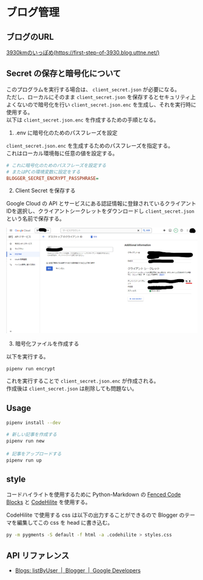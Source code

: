 # ブログ管理

## ブログのURL

[3930kmのいっぽめ(https://first-step-of-3930.blog.uttne.net/)](https://first-step-of-3930.blog.uttne.net/)

## Secret の保存と暗号化について

このプログラムを実行する場合は、 `client_secret.json` が必要になる。  
ただし、ローカルにそのまま `client_secret.json` を保存するとセキュリティ上よくないので暗号化を行い `client_secret.json.enc` を生成し、それを実行時に使用する。  
以下は `client_secret.json.enc` を作成するための手順となる。  

1. .env に暗号化のためのパスフレーズを設定

`client_secret.json.enc` を生成するためのパスフレーズを指定する。  
これはローカル環境毎に任意の値を設定する。  

```ini
# これに暗号化のためのパスフレーズを設定する
# またはPCの環境変数に設定をする
BLOGGER_SECRET_ENCRYPT_PASSPHRASE=
```

2. Client Secret を保存する

Google Cloud の API とサービスにある認証情報に登録されているクライアントIDを選択し、クライアントシークレットをダウンロードし `client_secret.json` という名前で保存する。

![](readme_img/2024-04-21-22-46-46.png)

3. 暗号化ファイルを作成する

以下を実行する。

```bash
pipenv run encrypt
```

これを実行することで `client_secret.json.enc` が作成される。  
作成後は `client_secret.json` は削除しても問題ない。

## Usage

```bash
pipenv install --dev
```

```bash
# 新しい記事を作成する
pipenv run new

# 記事をアップロードする
pipenv run up
```

## style

コードハイライトを使用するために Python-Markdown の [Fenced Code Blocks](https://python-markdown.github.io/extensions/fenced_code_blocks/) と [CodeHilite](https://python-markdown.github.io/extensions/code_hilite/index.html) を使用する。

CodeHilite で使用する css は以下の出力することができるので Blogger のテーマを編集してこの css を head に書き込む。

```bash
py -m pygments -S default -f html -a .codehilite > styles.css
```

## API リファレンス

- [Blogs: listByUser &nbsp;|&nbsp; Blogger &nbsp;|&nbsp; Google Developers](https://developers.google.com/blogger/docs/3.0/reference/blogs/listByUser)
